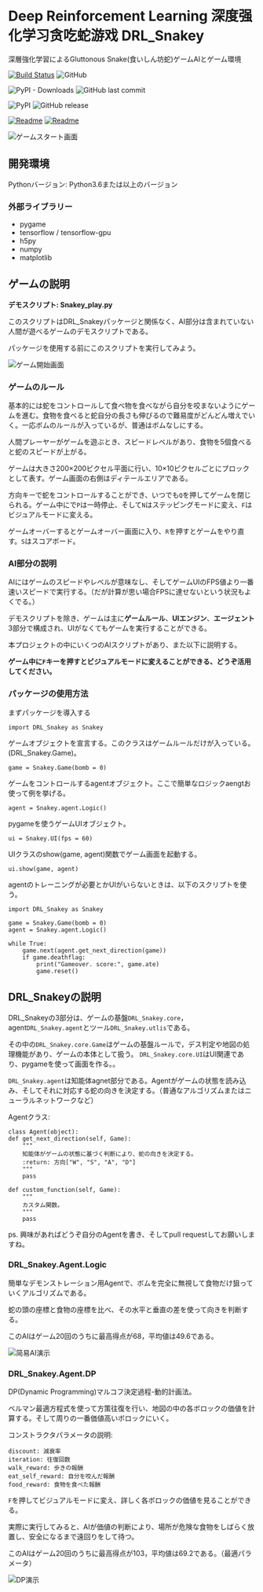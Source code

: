 # Deep Reinforcement Learning 深度强化学习贪吃蛇游戏 DRL_Snakey

深層強化学習によるGluttonous Snake(食いしん坊蛇)ゲームAIとゲーム環境

[![Build Status](https://travis-ci.org/cstrikest/DRL_Snakey.svg?branch=master)](https://travis-ci.org/cstrikest/DRL_Snakey)
![GitHub](https://img.shields.io/github/license/cstrikest/DRL_Snakey.svg)

![PyPI - Downloads](https://img.shields.io/pypi/dm/DRL_Snakey.svg)
![GitHub last commit](https://img.shields.io/github/last-commit/cstrikest/DRL_Snakey.svg)

![PyPI](https://img.shields.io/pypi/v/DRL_Snakey.svg)
![GitHub release](https://img.shields.io/github/release/cstrikest/DRL_Snakey.svg)

[![Readme](https://img.shields.io/badge/Readme-Chinese-red.svg)](http://github.com/cstrikest/DRL_Snakey)
[![Readme](https://img.shields.io/badge/Readme-Japanese-orange.svg)](http://github.com/cstrikest/DRL_Snakey/README-JP.md)


![ゲームスタート画面](https://github.com/cstrikest/ML_Snakey/blob/master/images/gamestart_image.png?raw=true)

## 開発環境

Pythonバージョン: Python3.6または以上のバージョン

### 外部ライブラリー

* pygame
* tensorflow / tensorflow-gpu
* h5py
* numpy
* matplotlib

## ゲームの説明

**デモスクリプト: Snakey_play.py**

このスクリプトはDRL_Snakeyパッケージと関係なく、AI部分は含まれていない人間が遊べるゲームのデモスクリプトである。

パッケージを使用する前にこのスクリプトを実行してみよう。

![ゲーム開始画面](https://github.com/cstrikest/ML_Snakey/blob/master/images/game_image.png?raw=true)

### ゲームのルール

基本的には蛇をコントロールして食べ物を食べながら自分を咬まないようにゲームを進む。食物を食べると蛇自分の長さも伸びるので難易度がどんどん増えでいく。一応ボムのルールが入っているが、普通はボムなしにする。

人間プレーヤーがゲームを遊ぶとき、スピードレベルがあり、食物を5個食べると蛇のスピードが上がる。

ゲームは大きさ200×200ピクセル平面に行い、10×10ピクセルごとにブロックとして表す。ゲーム画面の右側はディテールエリアである。

方向キーで蛇をコントロールすることができ、いつでも`Q`を押してゲームを閉じられる。ゲーム中にで`P`は一時停止、そして`N`はステッピングモードに変え、`F`はビジュアルモードに変える。

ゲームオーバーするとゲームオーバー画面に入り、`R`を押すとゲームをやり直す。`S`はスコアボード。

### AI部分の説明

AIにはゲームのスピードやレベルが意味なし、そしてゲームUIのFPS値より一番速いスピードで実行する。（だが計算が思い場合FPSに達せないという状況もよくでる。）

デモスクリプトを除き、ゲームは主に**ゲームルール**、**UIエンジン**、**エージェント**3部分で構成され、UIがなくてもゲームを実行することができる。

本プロジェクトの中にいくつのAIスクリプトがあり、また以下に説明する。

**ゲーム中に`F`キーを押すとビジュアルモードに変えることができる、どうぞ活用してください。**

### パッケージの使用方法

まずパッケージを導入する

    import DRL_Snakey as Snakey
    
ゲームオブジェクトを宣言する。このクラスはゲームルールだけが入っている。(DRL_Snakey.Game)。

    game = Snakey.Game(bomb = 0)
    
ゲームをコントロールするagentオブジェクト。ここで簡単なロジックaengtお使って例を挙げる。

    agent = Snakey.agent.Logic()
    
pygameを使うゲームUIオブジェクト。
    
    ui = Snakey.UI(fps = 60)
    
UIクラスのshow(game, agent)関数でゲーム画面を起動する。

    ui.show(game, agent)

agentのトレーニングが必要とかUIがいらないときは、以下のスクリプトを使う。

    import DRL_Snakey as Snakey
    
    game = Snakey.Game(bomb = 0)
    agent = Snakey.agent.Logic()
    
    while True:
        game.next(agent.get_next_direction(game))
        if game.deathflag:
            print("Gameover. score:", game.ate)
            game.reset()
            
## DRL_Snakeyの説明

DRL_Snakeyの3部分は、ゲームの基盤`DRL_Snakey.core`，agent`DRL_Snakey.agent`とツール`DRL_Snakey.utlis`である。

その中の`DRL_Snakey.core.Game`はゲームの基盤ルールで，デス判定や地図の処理機能があり、ゲームの本体として扱う。
`DRL_Snakey.core.UI`はUI関連であり、pygameを使って画面を作る。。

`DRL_Snakey.agent`は知能体agnet部分である。Agentがゲームの状態を読み込み、そしてそれに対応する蛇の向きを決定する。（普通なアルゴリズムまたはニューラルネットワークなど）

Agentクラス:

    class Agent(object):
	def get_next_direction(self, Game):
		"""
		知能体がゲームの状態に基づく判断により、蛇の向きを決定する。
		:return: 方向["W", "S", "A", "D"]
		"""
		pass
	
	def custom_function(self, Game):
		"""
		カスタム関数。
		"""
		pass

ps. 興味があればどうぞ自分のAgentを書き、そしてpull requestしてお願いしますね。

### DRL_Snakey.Agent.Logic

簡単なデモンストレーション用Agentで、ボムを完全に無視して食物だけ狙っていくアルゴリズムである。

蛇の頭の座標と食物の座標を比べ、その水平と垂直の差を使って向きを判断する。

このAIはゲーム20回のうちに最高得点が68，平均値は49.6である。

![简易AI演示](https://github.com/cstrikest/ML_Snakey/blob/master/images/2.gif?raw=true)

### DRL_Snakey.Agent.DP

DP(Dynamic Programming)マルコフ決定過程-動的計画法。

ベルマン最適方程式を使って方策往復を行い、地図の中の各ボロックの価値を計算する。そして周りの一番価値高いボロックにいく。

コンストラクタパラメータの説明:

    discount: 減衰率
	iteration: 往復回数
	walk_reward: 歩きの報酬
	eat_self_reward: 自分を咬んだ報酬
	food_reward: 食物を食べた報酬

`F`を押してビジュアルモードに変え、詳しく各ボロックの価値を見ることができる。

実際に実行してみると、AIが価値の判断により、場所が危険な食物をしばらく放置し、安全になるまで遠回りをして待つ。

このAIはゲーム20回のうちに最高得点が103，平均値は69.2である。（最適パラメータ）

![DP演示](https://github.com/cstrikest/ML_Snakey/blob/master/images/DP_play.gif?raw=true)

